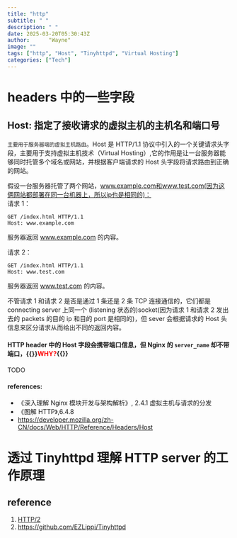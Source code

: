 ```yaml
---
title: "http"
subtitle: " "
description: " "
date: 2025-03-20T05:30:43Z
author:      "Wayne"
image: ""
tags: ["http", "Host", "Tinyhttpd", "Virtual Hosting"]
categories: ["Tech"]
---
```


# headers 中的一些字段

## Host: 指定了接收请求的虚拟主机的主机名和端口号

`主要用于服务器端的虚拟主机路由`。Host 是 HTTP/1.1 协议中引入的一个关键请求头字段，主要用于支持虚拟主机技术（Virtual Hosting）,它的作用是让一台服务器能够同时托管多个域名或网站，并根据客户端请求的 Host 头字段将请求路由到正确的网站。

假设一台服务器托管了两个网站，www.example.com和www.test.com(因为这俩网站都部署在同一台机器上，所以ip也是相同的)：  
请求 1：

```
GET /index.html HTTP/1.1
Host: www.example.com
```

服务器返回 www.example.com 的内容。

请求 2：

```
GET /index.html HTTP/1.1
Host: www.test.com
```

服务器返回 www.test.com 的内容。

不管请求 1 和请求 2 是否是通过 1 条还是 2 条 TCP 连接通信的，它们都是 connecting server 上同一个 (listening 状态的)socket(因为请求 1 和请求 2 发出去的 packets 的目的 ip 和目的 port 是相同的)，但 sever 会根据请求的 Host 头信息来区分请求从而给出不同的返回内容。

#### HTTP header 中的 Host 字段会携带端口信息，但 Nginx 的 `server_name` 却不带端口，{{<rawhtml>}}<span style="color:Red;">WHY?</span>{{</rawhtml>}}

TODO

#### references:

- 《深入理解 Nginx 模块开发与架构解析》, 2.4.1 虚拟主机与请求的分发
- 《图解 HTTP》,6.4.8
- https://developer.mozilla.org/zh-CN/docs/Web/HTTP/Reference/Headers/Host

# 透过 Tinyhttpd 理解 HTTP server 的工作原理

## reference

1. [HTTP/2](https://developer.mozilla.org/zh-CN/docs/Web/HTTP/Overview)
2. https://github.com/EZLippi/Tinyhttpd
